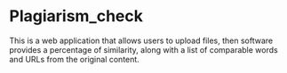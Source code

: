 # Plagiarism_check
This is a web application that allows users to upload files, then software provides a percentage of similarity, along with a list of comparable words and URLs from the original content.
